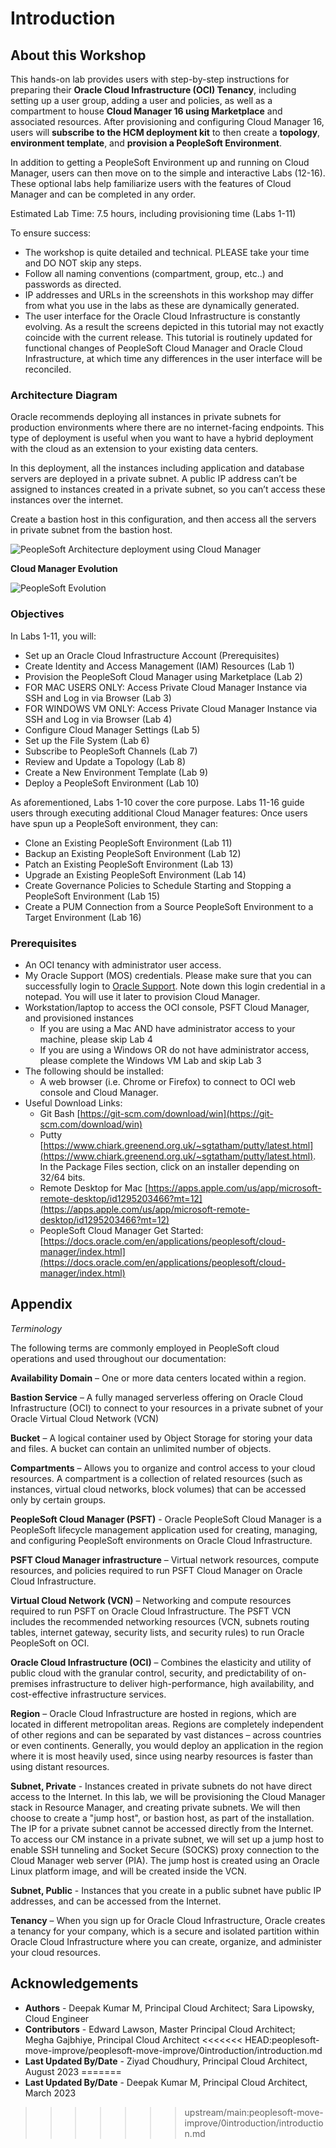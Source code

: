 # Introduction

## About this Workshop

This hands-on lab provides users with step-by-step instructions for preparing their **Oracle Cloud Infrastructure (OCI) Tenancy**, including setting up a user group, adding a user and policies, as well as a compartment to house **Cloud Manager 16 using Marketplace** and associated resources. After provisioning and configuring Cloud Manager 16, users will **subscribe to the HCM deployment kit** to then create a **topology**, **environment template**, and **provision a PeopleSoft Environment**. 

In addition to getting a PeopleSoft Environment up and running on Cloud Manager, users can then move on to the simple and interactive Labs (12-16). 
These optional labs help familiarize users with the features of Cloud Manager and can be completed in any order.

Estimated Lab Time: 7.5 hours, including provisioning time (Labs 1-11) 

To ensure success:
- The workshop is quite detailed and technical. PLEASE take your time and DO NOT skip any steps.
- Follow all naming conventions (compartment, group, etc..) and passwords as directed.   
- IP addresses and URLs in the screenshots in this workshop may differ from what you use in the labs as these are dynamically generated.
- The user interface for the Oracle Cloud Infrastructure is constantly evolving. As a result the screens depicted in this tutorial may not exactly coincide with the current release. This tutorial is routinely updated for functional changes of PeopleSoft Cloud Manager and Oracle Cloud Infrastructure, at which time any differences in the user interface will be reconciled.

### Architecture Diagram
Oracle recommends deploying all instances in private subnets for production environments where there are no internet-facing endpoints. This type of deployment is useful when you want to have a hybrid deployment with the cloud as an extension to your existing data centers.

In this deployment, all the instances including application and database servers are deployed in a private subnet. A public IP address can’t be assigned to instances created in a private subnet, so you can’t access these instances over the internet. 

Create a bastion host in this configuration, and then access all the servers in private subnet from the bastion host.

  ![PeopleSoft Architecture deployment using Cloud Manager](./images/architecture.png "")

**Cloud Manager Evolution**

  ![PeopleSoft Evolution](./images/evolution.png "")


### Objectives

In Labs 1-11, you will:
* Set up an Oracle Cloud Infrastructure Account (Prerequisites) 
* Create Identity and Access Management (IAM) Resources (Lab 1) 
* Provision the PeopleSoft Cloud Manager using Marketplace (Lab 2)
* FOR MAC USERS ONLY: Access Private Cloud Manager Instance via SSH and Log in via Browser (Lab 3)
* FOR WINDOWS VM ONLY: Access Private Cloud Manager Instance via SSH and Log in via Browser (Lab 4)
* Configure Cloud Manager Settings (Lab 5)
* Set up the File System (Lab 6)
* Subscribe to PeopleSoft Channels (Lab 7)
* Review and Update a Topology (Lab 8)
* Create a New Environment Template (Lab 9)
* Deploy a PeopleSoft Environment (Lab 10)

As aforementioned, Labs 1-10 cover the core purpose. 
Labs 11-16 guide users through executing additional Cloud Manager features:
Once users have spun up a PeopleSoft environment, they can:
* Clone an Existing PeopleSoft Environment (Lab 11) 
* Backup an Existing PeopleSoft Environment (Lab 12) 
* Patch an Existing PeopleSoft Environment (Lab 13)
* Upgrade an Existing PeopleSoft Environment (Lab 14)
* Create Governance Policies to Schedule Starting and Stopping a PeopleSoft Environment (Lab 15)
* Create a PUM Connection from a Source PeopleSoft Environment to a Target Environment (Lab 16)


### Prerequisites
* An OCI tenancy with administrator user access. 
* My Oracle Support (MOS) credentials. Please make sure that you can successfully login to [Oracle Support](https://support.oracle.com). Note down this login credential in a notepad. You will use it later to provision Cloud Manager.
* Workstation/laptop to access the OCI console, PSFT Cloud Manager, and provisioned instances
    - If you are using a Mac AND have administrator access to your machine, please skip Lab 4
    - If you are using a Windows OR do not have administrator access, please complete the Windows VM Lab and skip Lab 3
* The following should be installed:
    * A web browser (i.e. Chrome or Firefox) to connect to OCI web console and Cloud Manager. 
* Useful Download Links:
    * Git Bash [https://git-scm.com/download/win](https://git-scm.com/download/win)
    * Putty [https://www.chiark.greenend.org.uk/~sgtatham/putty/latest.html](https://www.chiark.greenend.org.uk/~sgtatham/putty/latest.html). In the Package Files section, click on an installer depending on 32/64 bits.
    * Remote Desktop for Mac [https://apps.apple.com/us/app/microsoft-remote-desktop/id1295203466?mt=12](https://apps.apple.com/us/app/microsoft-remote-desktop/id1295203466?mt=12)
    * PeopleSoft Cloud Manager Get Started: [https://docs.oracle.com/en/applications/peoplesoft/cloud-manager/index.html](https://docs.oracle.com/en/applications/peoplesoft/cloud-manager/index.html)





## Appendix

*Terminology*

The following terms are commonly employed in PeopleSoft cloud operations and used throughout our documentation:

**Availability Domain** – One or more data centers located within a region.

**Bastion Service** – A fully managed serverless offering on Oracle Cloud Infrastructure (OCI) to connect to your resources in a private subnet of your Oracle Virtual Cloud Network (VCN)

**Bucket** – A logical container used by Object Storage for storing your data and files. A bucket can contain an unlimited number of objects.

**Compartments** – Allows you to organize and control access to your cloud resources. A compartment is a collection of related resources (such as instances, virtual cloud networks, block volumes) that can be accessed only by certain groups.

**PeopleSoft Cloud Manager (PSFT)** - Oracle PeopleSoft Cloud Manager is a PeopleSoft lifecycle management application used for creating, managing, and configuring PeopleSoft environments on Oracle Cloud Infrastructure.

**PSFT Cloud Manager infrastructure** – Virtual network resources, compute resources, and policies required to run PSFT Cloud Manager on Oracle Cloud Infrastructure.

**Virtual Cloud Network (VCN)** – Networking and compute resources required to run PSFT on Oracle Cloud Infrastructure. The PSFT VCN includes the recommended networking resources (VCN, subnets routing tables, internet gateway, security lists, and security rules) to run Oracle PeopleSoft on OCI.

**Oracle Cloud Infrastructure (OCI)** – Combines the elasticity and utility of public cloud with the granular control, security, and predictability of on-premises infrastructure to deliver high-performance, high availability, and cost-effective infrastructure services.

**Region** – Oracle Cloud Infrastructure are hosted in regions, which are located in different metropolitan areas. Regions are completely independent of other regions and can be separated by vast distances – across countries or even continents. Generally, you would deploy an application in the region where it is most heavily used, since using nearby resources is faster than using distant resources.

**Subnet, Private** - Instances created in private subnets do not have direct access to the Internet. In this lab, we will be provisioning the Cloud Manager stack in Resource Manager, and creating private subnets. We will then choose to create a "jump host", or bastion host, as part of the installation. The IP for a private subnet cannot be accessed directly from the Internet. To access our CM instance in a private subnet, we will set up a jump host to enable SSH tunneling and Socket Secure (SOCKS) proxy connection to the Cloud Manager web server (PIA). The jump host is created using an Oracle Linux platform image, and will be created inside the VCN.

**Subnet, Public** - Instances that you create in a public subnet have public IP addresses, and can be accessed from the Internet.

**Tenancy** – When you sign up for Oracle Cloud Infrastructure, Oracle creates a tenancy for your company, which is a secure and isolated partition within Oracle Cloud Infrastructure where you can create, organize, and administer your cloud resources.



## Acknowledgements
* **Authors** - Deepak Kumar M, Principal Cloud Architect; Sara Lipowsky, Cloud Engineer
* **Contributors** - Edward Lawson, Master Principal Cloud Architect; Megha Gajbhiye, Principal Cloud Architect
<<<<<<< HEAD:peoplesoft-move-improve/peoplesoft-move-improve/0introduction/introduction.md
* **Last Updated By/Date** - Ziyad Choudhury, Principal Cloud Architect, August 2023
=======
* **Last Updated By/Date** - Deepak Kumar M, Principal Cloud Architect, March 2023
>>>>>>> upstream/main:peoplesoft-move-improve/0introduction/introduction.md

